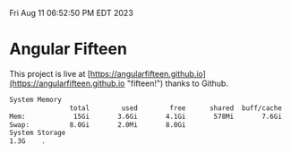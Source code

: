 Fri Aug 11 06:52:50 PM EDT 2023

# Angular Fifteen


This project is live at [https://angularfifteen.github.io](https://angularfifteen.github.io "fifteen!") thanks to Github.

```bash
System Memory
               total        used        free      shared  buff/cache   available
Mem:            15Gi       3.6Gi       4.1Gi       578Mi       7.6Gi        10Gi
Swap:          8.0Gi       2.0Mi       8.0Gi
System Storage
1.3G	.
```
```bash
